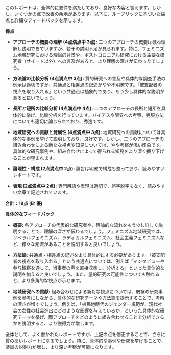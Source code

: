 このレポートは、全体的に要件を満たしており、良好な内容と言えます。しかし、いくつかの点で改善の余地があります。以下に、ルーブリックに基づいた採点と詳細なフィードバックを示します。

**採点**

* **アプローチの概要の理解 (4点満点中 3点):** 二つのアプローチの概要は概ね理解し説明できていますが、若干の説明不足が見られます。特に、フェミニズム地域研究における理論的背景や、ポストコロニアル研究における主要な研究者（サイード以外）への言及があると、より理解の深さが伝わったでしょう。

* **方法論の比較分析 (4点満点中 3点):** 質的研究への言及や具体的な調査手法の例示は適切ですが、共通点と相違点の記述がやや不明瞭です。「被支配者の視点を取り入れる」という共通点は抽象的であり、もう少し具体的な説明があると良いでしょう。

* **長所と短所の比較分析 (4点満点中 4点):**  二つのアプローチの長所と短所を具体的に挙げ、比較分析を行っています。バイアスや限界への考察、克服方法についても適切に論じられており、秀逸です。

* **地域研究への貢献と発展性 (4点満点中 3点):** 地域研究への貢献については具体的な事例を挙げて説明しており、良好です。しかし、二つのアプローチの組み合わせによる新たな視点や知見については、やや考察が浅い印象です。具体的な研究事例や、組み合わせによって得られる知見をより深く掘り下げることが望まれます。

* **論理性・構成 (2点満点中 2点):** 論旨は明確で構成も整っており、読みやすいレポートです。

* **表現 (2点満点中 2点):** 専門用語や表現は適切で、誤字脱字もなく、読みやすい文章で記述されています。

**合計：19点 (B: 優)**

**具体的なフィードバック**

* **概要:** 各アプローチの代表的な研究者や、理論的な流れをもう少し詳しく説明することで、理解の深さが伝わるでしょう。フェミニズム地域研究では、リベラルフェミニズム、ラディカルフェミニズム、社会主義フェミニズムなど、様々な潮流があることを説明すると良いでしょう。

* **方法論:** 共通点・相違点の記述をより具体的にする必要があります。「被支配者の視点を取り入れる」という共通点については、例えば「インタビューや参与観察を通して、当事者の声を直接収集し、分析する」といった具体的な説明を加えると良いでしょう。また、量的研究の可能性についても触れると、より多角的な視点が示せます。

* **地域研究への貢献:** 組み合わせによる新たな視点については、既存の研究事例を参考にしながら、具体的な研究テーマや方法論を提示することで、考察の深さが増すでしょう。例えば、「植民地時代のジェンダー規範が、現代社会の女性の社会進出にどのような影響を与えているか」といった具体的な研究テーマを挙げ、両アプローチをどのように組み合わせることで分析できるかを説明すると、より説得力が増します。


全体として、よく書かれたレポートですが、上記の点を修正することで、さらに質の高いレポートになるでしょう。特に、具体的な事例や研究を挙げることで、議論の説得力が増し、より深い考察が可能になります。
